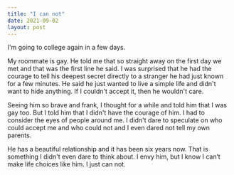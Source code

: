 ```yaml
---
title: "I can not"
date: 2021-09-02
layout: post
---
```


I'm going to college again in a few days.

My roommate is gay. He told me that so straight away on the first day we met and that was the first line he said. I was surprised that he had the courage to tell his deepest secret directly to a stranger he had just known for a few minutes. He said he just wanted to live a simple life and didn't want to hide anything. If I couldn't accept it, then he wouldn't care.

Seeing him so brave and frank, I thought for a while and told him that I was gay too. But I told him that I didn't have the courage of him. I had to consider the eyes of people around me. I didn't dare to speculate on who could accept me and who could not and I even dared not tell my own parents.

He has a beautiful relationship and it has been six years now. That is something I didn't even dare to think about. I envy him, but I know I can’t make life choices like him. I just can not.